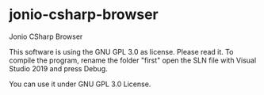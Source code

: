 # jonio-csharp-browser

Jonio CSharp Browser

This software is using the GNU GPL 3.0 as license. Please read it.
To compile the program, rename the folder "first" open the SLN file with Visual Studio 2019 and press Debug.

You can use it under GNU GPL 3.0 License.
                
